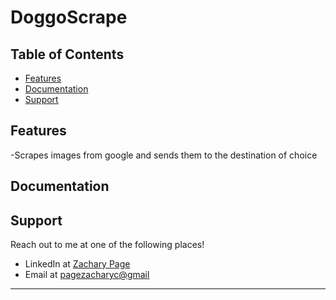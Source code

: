 # DoggoScrape


## Table of Contents


- [Features](#features)
- [Documentation](#documentation)
- [Support](#support)

## Features

-Scrapes images from google and sends them to the destination of choice

## Documentation 

## Support

Reach out to me at one of the following places!

- LinkedIn at <a href="https://www.linkedin.com/in/pagezacharyc/" target="_blank">Zachary Page</a>
- Email at <a href='pagezacharyc@gmail.com' target="_blank">pagezacharyc@gmail</a>

---
